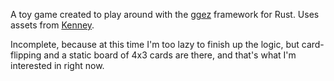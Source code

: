 A toy game created to play around with the [ggez](https://github.com/ggez/ggez) framework for Rust. Uses assets from [Kenney](https://kenney.nl/assets/playing-cards-pack).

Incomplete, because at this time I'm too lazy to finish up the logic, but card-flipping and a static board of 4x3 cards are there, and that's what I'm interested in right now.
